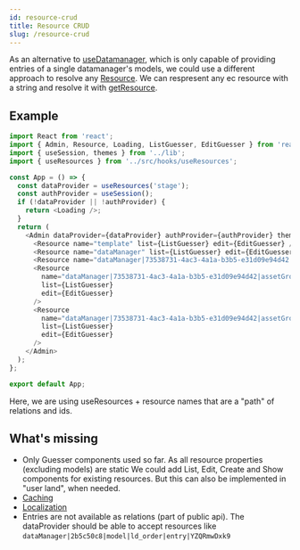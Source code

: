 ```yaml
---
id: resource-crud
title: Resource CRUD
slug: /resource-crud
---
```


As an alternative to [useDatamanager](../hooks#usedatamanager), which is only capable of providing entries of a single datamanager's models, we could use a different approach to resolve any [Resource](https://entrecode.github.io/ec.sdk/#resource). We can respresent any ec resource with a string and resolve it with [getResource](./get-resource).

## Example

```js
import React from 'react';
import { Admin, Resource, Loading, ListGuesser, EditGuesser } from 'react-admin';
import { useSession, themes } from '../lib';
import { useResources } from '../src/hooks/useResources';

const App = () => {
  const dataProvider = useResources('stage');
  const authProvider = useSession();
  if (!dataProvider || !authProvider) {
    return <Loading />;
  }
  return (
    <Admin dataProvider={dataProvider} authProvider={authProvider} theme={themes.light}>
      <Resource name="template" list={ListGuesser} edit={EditGuesser} />
      <Resource name="dataManager" list={ListGuesser} edit={EditGuesser} />
      <Resource name="dataManager|73538731-4ac3-4a1a-b3b5-e31d09e94d42|model" list={ListGuesser} edit={EditGuesser} />
      <Resource
        name="dataManager|73538731-4ac3-4a1a-b3b5-e31d09e94d42|assetGroup"
        list={ListGuesser}
        edit={EditGuesser}
      />
      <Resource
        name="dataManager|73538731-4ac3-4a1a-b3b5-e31d09e94d42|assetGroup|test|dmAsset"
        list={ListGuesser}
        edit={EditGuesser}
      />
    </Admin>
  );
};

export default App;
```

Here, we are using useResources + resource names that are a "path" of relations and ids.

## What's missing

- Only Guesser components used so far. As all resource properties (excluding models) are static We could add List, Edit, Create and Show components for existing resources. But this can also be implemented in "user land", when needed.
- [Caching](./resource-caching)
- [Localization](./resource-localization)
- Entries are not available as relations (part of public api). The dataProvider should be able to accept resources like `dataManager|2b5c50c8|model|ld_order|entry|YZQRmwDxk9`